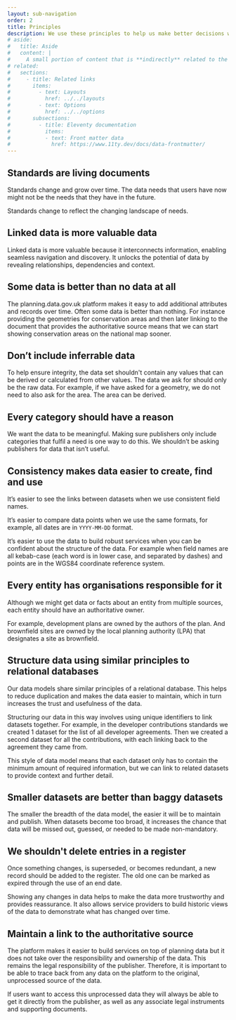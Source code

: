 ```yaml
---
layout: sub-navigation
order: 2
title: Principles
description: We use these principles to help us make better decisions when we design data standards
# aside:
#   title: Aside
#   content: | 
#     A small portion of content that is **indirectly** related to the main content.
# related:
#   sections:
#     - title: Related links
#       items:
#         - text: Layouts
#           href: ../../layouts
#         - text: Options
#           href: ../../options
#       subsections:
#         - title: Eleventy documentation
#           items:
#           - text: Front matter data
#             href: https://www.11ty.dev/docs/data-frontmatter/
---
```


<h2 class="govuk-heading-l govuk-!-margin-top-9">Standards are living documents</h2>

Standards change and grow over time. The data needs that users have now might not be the needs that they have in the future.

Standards change to reflect the changing landscape of needs.

<h2 class="govuk-heading-l govuk-!-margin-top-9">Linked data is more valuable data</h2>

Linked data is more valuable because it interconnects information, enabling seamless navigation and discovery. It unlocks the potential of data by revealing relationships, dependencies and context.

<h2 class="govuk-heading-l govuk-!-margin-top-9">Some data is better than no data at all</h2>

The planning.data.gov.uk platform makes it easy to add additional attributes and records over time. Often some data is better than nothing. For instance providing the geometries for conservation areas and then later linking to the document that provides the authoritative source means that we can start showing conservation areas on the national map sooner.

## Don’t include inferrable data

To help ensure integrity, the data set shouldn't contain any values that can be derived or calculated from other values. The data we ask for should only be the raw data. For example, if we have asked for a geometry, we do not need to also ask for the area. The area can be derived.

<h2 class="govuk-heading-l govuk-!-margin-top-9">Every category should have a reason</h2>

We want the data to be meaningful. Making sure publishers only include categories that fulfil a need is one way to do this. We shouldn’t be asking publishers for data that isn’t useful.

<h2 class="govuk-heading-l govuk-!-margin-top-9">Consistency makes data easier to create, find and use</h2>

It’s easier to see the links between datasets when we use consistent field names. 

It’s easier to compare data points when we use the same formats, for example, all  dates are in `YYYY-MM-DD` format.

It’s easier to use the data to build robust services when you can be confident about the structure of the data. For example when field names are all kebab-case (each word is in lower case, and separated by dashes) and points are in the WGS84 coordinate reference system.

<h2 class="govuk-heading-l govuk-!-margin-top-9">Every entity has organisations responsible for it</h2>

Although we might get data or facts about an entity from multiple sources, each entity should have an authoritative owner.

For example, development plans are owned by the authors of the plan. And brownfield sites are owned by the local planning authority (LPA) that designates a site as brownfield.

<h2 class="govuk-heading-l govuk-!-margin-top-9">Structure data using similar principles to relational databases</h2>

Our data models share similar principles of a relational database. This helps to reduce duplication and makes the data easier to maintain, which in turn increases the trust and usefulness of the data.

Structuring our data in this way involves using unique identifiers to link datasets together. For example, in the developer contributions standards we created 1 dataset for the list of all developer agreements. Then we created a second dataset for all the contributions, with each linking back to the agreement they came from.

This style of data model means that each dataset only has to contain the minimum amount of required information, but we can link to related datasets to provide context and further detail.

<h2 class="govuk-heading-l govuk-!-margin-top-9">Smaller datasets are better than baggy datasets</h2>


The smaller the breadth of the data model, the easier it will be to maintain and publish. When datasets become too broad, it increases the chance that data will be missed out, guessed, or needed to be made non-mandatory. 

<h2 class="govuk-heading-l govuk-!-margin-top-9">We shouldn't delete entries in a register</h2>

Once something changes, is superseded, or becomes redundant, a new record should be added to the register. The old one can be marked as expired through the use of an end date.

Showing any changes in data helps to make the data more trustworthy and provides reassurance. It also allows service providers to build historic views of the data to demonstrate what has changed over time.

<h2 class="govuk-heading-l govuk-!-margin-top-9">Maintain a link to the authoritative source</h2>

The platform makes it easier to build services on top of planning data but it does not take over the responsibility and ownership of the data. This remains the legal responsibility of the publisher. Therefore, it is important to be able to trace back from any data on the platform to the original, unprocessed source of the data.

If users want to access this unprocessed data they will always be able to get it directly from the publisher, as well as any associate legal instruments and supporting documents.

